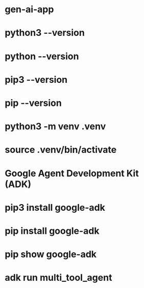 # gen-ai-app

# python3 --version 
# python --version

# pip3 --version
# pip --version  

# python3 -m venv .venv
# source .venv/bin/activate  

# Google Agent Development Kit (ADK)
# pip3 install google-adk
# pip install google-adk  
# pip show google-adk

# adk run multi_tool_agent